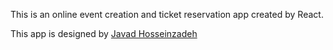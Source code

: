 This is an online event creation and ticket reservation app created by React.

This app is designed by [Javad Hosseinzadeh](https://www.linkedin.com/in/jvdhr/)
